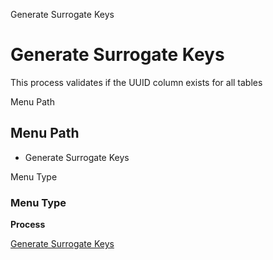 
Generate Surrogate Keys
# Generate Surrogate Keys


This process validates if the UUID column exists for all tables

Menu Path
## Menu Path



- Generate Surrogate Keys

Menu Type
### Menu Type

**Process**


[Generate Surrogate Keys](functional-guide/process/process-ad_table-generate-surrogate-keys.md)